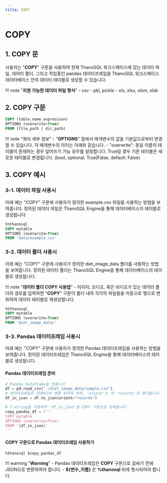 ```yaml
---
title: COPY
---
```


# __COPY__

## __1. COPY 문__

사용자는 "__COPY__" 구문을 사용하여 현재 ThanoSQL 워크스페이스에 있는 데이터 파일, 데이터 폴더, 그리고 작업중인 pandas 데이터프레임을 ThanoSQL 워크스페이스 데이터베이스 안의 데이터 테이블로 생성할 수 있습니다.

!!! note "__지원 가능한 데이터 파일 형식__"
    - csv
    - pkl, pickle
    - xls, xlsx, xlsm, xlsb

## __2. COPY 구문__

```sql
COPY (table_name_expression)
OPTIONS (overwrite=True)
FROM (file_path | dir_path)
```

!!! note "쿼리 세부 정보"
    - "__OPTIONS__" 절에서 매개변수의 값을 기본값으로부터 변경할 수 있습니다. 각 매개변수의 의미는 아래와 같습니다.
        - "overwrite": 동일 이름의 테이블이 존재하는 경우 덮어쓰기 가능 유무를 설정합니다. True일 경우 기존 테이블은 새로운 테이블로 변경됩니다. (bool, optional, True|False, default: False)

## __3. COPY 예시__

### __3-1. 데이터 파일 사용시__

아래 예는 "COPY" 구문에 사용자가 정의한 example.csv 파일을 사용하는 방법을 보여줍니다. 정의된 데이터 파일은 ThanoSQL Engine을 통해 데이터베이스의 테이블로 생성됩니다.

```sql
%%thanosql
COPY mytable
OPTIONS (overwrite=True)
FROM 'data/example.csv'
```

### __3-2. 데이터 폴더 사용시__

아래 예는 "COPY" 구문에 사용자가 정의한 diet_image_data 폴더를 사용하는 방법을 보여줍니다. 정의된 데이터 폴더는 ThanoSQL Engine을 통해 데이터베이스의 테이블로 생성됩니다.

!!! note "__데이터 폴더 COPY 사용법__"
    - 이미지, 오디오, 혹은 비디오가 있는 데이터 폴더의 경로를 입력하면 "__COPY__" 구문이 폴더 내의 각각의 파일들을 자동으로 행으로 변화하여 데이터 테이블로 재생성합니다.

```sql
%%thanosql
COPY mytable
OPTIONS (overwrite=True)
FROM 'diet_image_data/'
```

### __3-3. Pandas 데이터프레임 사용시__

아래 예는 "COPY" 구문에 사용자가 정의한 Pandas 데이터프레임을 사용하는 방법을 보여줍니다. 정의된 데이터프레임은 ThanoSQL Engine을 통해 데이터베이스의 테이블로 생성됩니다.

#### Pandas 데이터프레임 준비
```python
# Pandas Dataframe을 만듭니다 
df = pd.read_csv("./diet_image_data/sample.csv")
# 데이터프레임은 JSON으로 변환 되어야 하며, 'orient'는 꼭 'records'로 명시합니다
df_in_json = df.to_json(orient="records")

# f-string을 사용하여 'df_in_json'을 COPY 구문으로 감싸줍니다
copy_pandas_df = f'''
COPY mytable
OPTIONS (overwrite=True)
FROM '{df_in_json}'
'''
```

#### COPY 구문으로 Pandas 데이터프레임 사용하기 

```sql
%thanosql $copy_pandas_df
```

!!! warning "__Warning__"
    - Pandas 데이터프레임은 __COPY__ 구문으로 감싸기 전에 JSON으로 변환하여야 합니다.
    - __${변수_이름}__ 은 __%thanosql__ 뒤에 명시되어야 합니다.